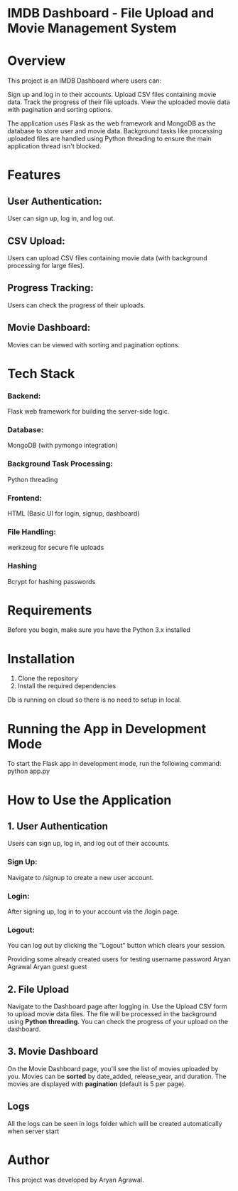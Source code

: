 # IMDB Dashboard - File Upload and Movie Management System

# Overview
This project is an IMDB Dashboard where users can:

Sign up and log in to their accounts.
Upload CSV files containing movie data.
Track the progress of their file uploads.
View the uploaded movie data with pagination and sorting options.

The application uses Flask as the web framework and MongoDB as the database to store user and movie data. Background tasks like processing uploaded files are handled using Python threading to ensure the main application thread isn't blocked.
 
# Features
## User Authentication: 
User can sign up, log in, and log out.
## CSV Upload: 
Users can upload CSV files containing movie data (with background processing for large files).
## Progress Tracking: 
Users can check the progress of their uploads.
## Movie Dashboard: 
Movies can be viewed with sorting and pagination options.

# Tech Stack
### Backend: 
Flask web framework for building the server-side logic.
### Database: 
MongoDB (with pymongo integration)
### Background Task Processing: 
Python threading
### Frontend: 
HTML (Basic UI for login, signup, dashboard)
### File Handling: 
werkzeug for secure file uploads 
### Hashing
Bcrypt for hashing passwords

# Requirements
Before you begin, make sure you have the Python 3.x installed

# Installation
1. Clone the repository
2. Install the required dependencies

Db is running on cloud so there is no need to setup in local.

# Running the App in Development Mode
To start the Flask app in development mode, run the following command:
python app.py

# How to Use the Application
## 1. User Authentication
Users can sign up, log in, and log out of their accounts.
### Sign Up: 
Navigate to /signup to create a new user account.
### Login: 
After signing up, log in to your account via the /login page.
### Logout: 
You can log out by clicking the "Logout" button which clears your session.

Providing some already created users for testing
username        password
Aryan Agrawal     Aryan
guest             guest

## 2. File Upload
Navigate to the Dashboard page after logging in.
Use the Upload CSV form to upload movie data files.
The file will be processed in the background using **Python threading**. You can check the progress of your upload on the dashboard.

## 3. Movie Dashboard
On the Movie Dashboard page, you'll see the list of movies uploaded by you.
Movies can be **sorted** by date_added, release_year, and duration.
The movies are displayed with **pagination** (default is 5 per page).

## Logs
All the logs can be seen in logs folder which will be created automatically when server start

# Author
This project was developed by Aryan Agrawal.
